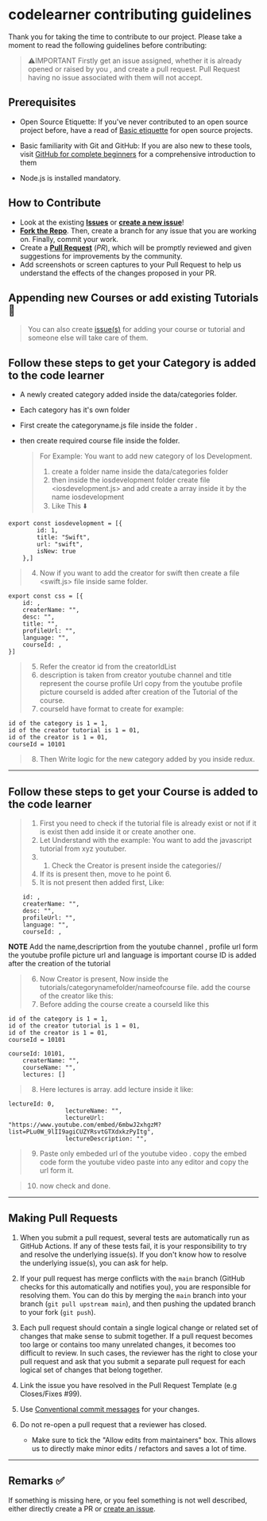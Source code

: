 # codelearner contributing guidelines

Thank you for taking the time to contribute to our project. Please take a moment to read the following guidelines before contributing:

> ⚠️IMPORTANT
> Firstly get an issue assigned, whether it is already opened or raised by you , and create a pull request.
> Pull Request having no issue associated with them will not accept.

## Prerequisites

- Open Source Etiquette: If you've never contributed to an open source project before, have a read of [Basic etiquette](https://developer.mozilla.org/en-US/docs/MDN/Community/Open_source_etiquette) for open source projects.

- Basic familiarity with Git and GitHub: If you are also new to these tools, visit [GitHub for complete beginners](https://developer.mozilla.org/en-US/docs/MDN/Contribute/GitHub_beginners) for a comprehensive introduction to them

- Node.js is installed mandatory.

## How to Contribute

- Look at the existing [**Issues**](https://github.com/techysiddhant/code-learner/issues) or [**create a new issue**](https://github.com/techysiddhant/code-learner/issues/new)!
- [**Fork the Repo**](https://github.com/techysiddhant/code-learner/fork). Then, create a branch for any issue that you are working on. Finally, commit your work.
- Create a **[Pull Request](https://github.com/techysiddhant/code-learner/compare)** (_PR_), which will be promptly reviewed and given suggestions for improvements by the community.
- Add screenshots or screen captures to your Pull Request to help us understand the effects of the changes proposed in your PR.

## Appending new Courses or add existing Tutorials 🔗

> You can also create [issue(s)](https://github.com/techysiddhant/code-learner/issues/new) for adding your course or tutorial and someone else will take care of them.

## Follow these steps to get your Category is added to the code learner

- A newly created category added inside the data/categories folder.

- Each category has it's own folder
- First create the categoryname.js file inside the folder .
- then create required course file inside the folder.
  > For Example: You want to add new category of Ios Development.
  >
  > 1. create a folder name <iosdevelopment> inside the data/categories folder
  > 2. then inside the iosdevelopment folder create file <iosdevelopment.js> and add create a array inside it by the name iosdevelopment
  > 3. Like This ⬇️

```
export const iosdevelopment = [{
        id: 1,
        title: "Swift",
        url: "swift",
        isNew: true
    },]
```

> 4. Now if you want to add the creator for swift then create a file <swift.js> file inside same folder.

```
export const css = [{
    id: ,
    createrName: "",
    desc: "",
    title: "",
    profileUrl: "",
    language: "",
    courseId: ,
}]
```

> 5. Refer the creator id from the creatorIdList
> 6. description is taken from creator youtube channel and title represent the course profile Url copy from the youtube profile picture courseId is added after creation of the Tutorial of the course.
> 7. courseId have format to create for example:

```
id of the category is 1 = 1,
id of the creator tutorial is 1 = 01,
id of the creator is 1 = 01,
courseId = 10101
```

> 8. Then Write logic for the new category added by you inside redux.

---

## Follow these steps to get your Course is added to the code learner

> 1. First you need to check if the tutorial file is already exist or not if it is exist then add inside it or create another one.
> 2. Let Understand with the example: You want to add the javascript tutorial from xyz youtuber.
> 3. 1. Check the Creator is present inside the categories/<categoryname folder>/<tutorialname file>
> 4. If its is present then, move to he point 6.
> 5. It is not present then added first, Like:

```
    id: ,
    createrName: "",
    desc: "",
    profileUrl: "",
    language: "",
    courseId: ,
```

**NOTE**
Add the name,descriprtion from the youtube channel , profile url form the youtube profile picture url and language is important course ID is added after the creation of the tutorial

> 6. Now Creator is present, Now inside the tutorials/categorynamefolder/nameofcourse file. add the course of the creator like this:
> 7. Before adding the course create a courseId like this

```
id of the category is 1 = 1,
id of the creator tutorial is 1 = 01,
id of the creator is 1 = 01,
courseId = 10101
```

```
courseId: 10101,
    createrName: "",
    courseName: "",
    lectures: []
```

> 8. Here lectures is array. add lecture inside it like:

```
lectureId: 0,
                lectureName: "",
                lectureUrl: "https://www.youtube.com/embed/6mbwJ2xhgzM?list=PLu0W_9lII9agiCUZYRsvtGTXdxkzPyItg",
                lectureDescription: "",
```

> 9. Paste only embeded url of the youtube video . copy the embed code form the youtube video paste into any editor and copy the url form it.

> 10. now check and done.

---

## Making Pull Requests

1. When you submit a pull request, several tests are automatically run
   as GitHub Actions. If any of these tests fail, it is your responsibility to try and resolve the underlying issue(s). If you don't know how to resolve the underlying issue(s), you can ask for help.

2. If your pull request has merge conflicts with the `main` branch (GitHub checks for this automatically and notifies you), you are responsible for resolving them. You can do this by merging the `main` branch into your branch (`git pull upstream main`), and then pushing the updated branch to your fork (`git push`).

3. Each pull request should contain a single logical change or related set of changes that make sense to submit together. If a pull request becomes too large or contains too many unrelated changes, it becomes too difficult to review. In such cases, the reviewer has the right to close your pull request and ask that you submit a separate pull request for each logical set of changes that belong together.

4. Link the issue you have resolved in the Pull Request Template (e.g Closes/Fixes #99).
5. Use [Conventional commit messages](https://www.conventionalcommits.org/en/v1.0.0/) for your changes.
6. Do not re-open a pull request that a reviewer has closed.
   - Make sure to tick the "Allow edits from maintainers" box. This allows us to directly make minor edits / refactors and saves a lot of time.

---

## Remarks ✅

If something is missing here, or you feel something is not well described, either directly create a PR or [create an issue](https://github.com/techysiddhant/code-learner/issues).
